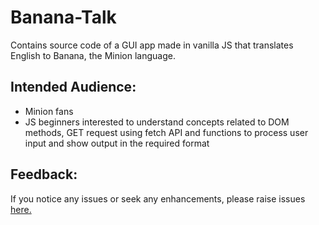 # Banana-Talk
Contains source code of a GUI app made in vanilla JS that translates English to Banana, the Minion language.

## Intended Audience:
* Minion fans
* JS beginners interested to understand concepts related to DOM methods, GET request using fetch API and functions to process user input and show output in the required format

## Feedback:
If you notice any issues or seek any enhancements, please raise issues [here.](https://github.com/preethiganeshan-dev/Banana-Talk/issues)

